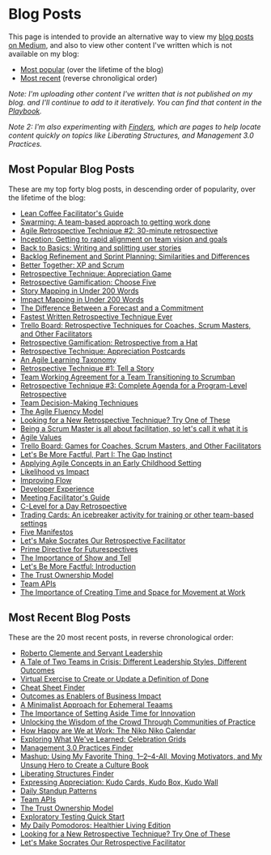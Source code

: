 # Blog Posts

This page is intended to provide an alternative way to view my [blog posts on Medium](https://medium.com/agile-outside-the-box), and also to view other content I've written which is not available on my blog:

+ [Most popular](#most-popular-blog-posts) (over the lifetime of the blog)
+ [Most recent](#most-recent-blog-posts) (reverse chronoligical order)

*Note: I'm uploading other content I've written that is not published on my blog. and I'll continue to add to it iteratively. You can find that content in the [Playbook](https://gphiliprogers.github.io/playbook/).*

*Note 2: I'm also experimenting with [Finders](https://gphiliprogers.github.io/finders/), which are pages to help locate content quickly on topics like Liberating Structures, and Management 3.0 Practices.*

## Most Popular Blog Posts

These are my top forty blog posts, in descending order of popularity, over the lifetime of the blog:

+ [Lean Coffee Facilitator's Guide](https://medium.com/agile-outside-the-box/lean-coffee-facilitator-s-guide-d79d9f13d0a9)
+ [Swarming: A team-based approach to getting work done](https://medium.com/agile-outside-the-box/swarming-a-team-based-approach-to-getting-work-done-1434243f38b8)
+ [Agile Retrospective Technique #2: 30-minute retrospective](https://medium.com/agile-outside-the-box/agile-retrospective-technique-2-7db32640275d)
+ [Inception: Getting to rapid alignment on team vision and goals](https://medium.com/agile-outside-the-box/inception-getting-to-rapid-alignment-on-team-vision-and-goals-47cc60b0cb9)
+ [Back to Basics: Writing and splitting user stories](https://medium.com/agile-outside-the-box/back-to-basics-writing-and-splitting-user-stories-8903a931499c)
+ [Backlog Refinement and Sprint Planning: Similarities and Differences](https://medium.com/agile-outside-the-box/backlog-refinement-and-sprint-planning-similarities-and-differences-d08761aca3ae)
+ [Better Together: XP and Scrum](https://medium.com/agile-outside-the-box/better-together-xp-and-scrum-c69bf9bffcff)
+ [Retrospective Technique: Appreciation Game](https://medium.com/agile-outside-the-box/retrospective-technique-appreciation-game-ddb906ebbc2f)
+ [Retrospective Gamification: Choose Five](https://medium.com/agile-outside-the-box/using-gamification-to-keep-retrospectives-fun-and-engaging-52c30c7fab8f)
+ [Story Mapping in Under 200 Words](https://medium.com/agile-outside-the-box/story-mapping-in-under-200-words-e61de2767f2e)
+ [Impact Mapping in Under 200 Words](https://medium.com/agile-outside-the-box/impact-mapping-in-under-200-words-a7528bba901f)
+ [The Difference Between a Forecast and a Commitment](https://medium.com/agile-outside-the-box/the-difference-between-a-forecast-and-a-commitment-f689308badc7)
+ [Fastest Written Retrospective Technique Ever](https://medium.com/agile-outside-the-box/fastest-written-retrospective-technique-ever-33c69a1ffd1e)
+ [Trello Board: Retrospective Techniques for Coaches, Scrum Masters, and Other Facilitators](https://medium.com/agile-outside-the-box/trello-board-retrospective-techniques-for-coaches-scrum-masters-and-other-facilitators-104e51bdb287)
+ [Retrospective Gamification: Retrospective from a Hat](https://medium.com/agile-outside-the-box/retrospective-from-a-hat-2541c9d6b568)
+ [Retrospective Technique: Appreciation Postcards](https://medium.com/agile-outside-the-box/retrospective-technique-appreciation-post-cards-e53ef3d67425)
+ [An Agile Learning Taxonomy](https://medium.com/agile-outside-the-box/an-agile-learning-taxonomy-a532a48c13ca)
+ [Retrospective Technique #1: Tell a Story](https://medium.com/agile-outside-the-box/agile-retrospective-technique-1-7cac5cb4302a)
+ [Team Working Agreement for a Team Transitioning to Scrumban](https://medium.com/agile-outside-the-box/team-working-agreement-for-a-team-transitioning-to-scrumban-8c197190e4c7)
+ [Retrospective Technique #3: Complete Agenda for a Program-Level Retrospective](https://medium.com/agile-outside-the-box/retrospective-technique-3-3a58764b521b)
+ [Team Decision-Making Techniques](https://medium.com/agile-outside-the-box/team-decision-making-techniques-80f2138ae31e)
+ [The Agile Fluency Model](https://medium.com/agile-outside-the-box/the-agile-fluency-model-bcc3ab678e2b)
+ [Looking for a New Retrospective Technique? Try One of These](https://medium.com/agile-outside-the-box/looking-for-a-new-retrospective-technique-try-one-of-these-19a109b1f1cd)
+ [Being a Scrum Master is all about facilitation, so let's call it what it is](https://medium.com/agile-outside-the-box/being-a-scrum-master-is-all-about-facilitation-so-lets-call-it-what-it-is-97fa8b985703)
+ [Agile Values](https://medium.com/agile-outside-the-box/agile-values-25ae733a384b)
+ [Trello Board: Games for Coaches, Scrum Masters, and Other Facilitators](https://medium.com/agile-outside-the-box/trello-board-games-for-coaches-scrum-masters-and-other-facilitators-1f6be62bc788)
+ [Let's Be More Factful, Part I: The Gap Instinct](https://medium.com/agile-outside-the-box/lets-be-more-factful-part-i-the-gap-instinct-ff98b87ebc82)
+ [Applying Agile Concepts in an Early Childhood Setting](https://medium.com/agile-outside-the-box/applying-agile-concepts-in-an-early-childhood-education-setting-73eb406941d)
+ [Likelihood vs Impact](https://medium.com/agile-outside-the-box/likelihood-vs-impact-50785bc3d6a5)
+ [Improving Flow](https://medium.com/agile-outside-the-box/improving-flow-442dfa881f4)
+ [Developer Experience](https://medium.com/agile-outside-the-box/developer-experience-dx-b0669b42bd6a)
+ [Meeting Facilitator's Guide](https://medium.com/agile-outside-the-box/meeting-facilitators-checklist-715f4c7c72dd)
+ [C-Level for a Day Retrospective](https://medium.com/agile-outside-the-box/c-level-for-a-day-retrospective-8c4ee7e3917)
+ [Trading Cards: An icebreaker activity for training or other team-based settings](https://medium.com/agile-outside-the-box/trading-cards-ded2882ec437)
+ [Five Manifestos](https://medium.com/agile-outside-the-box/five-manifestos-2f091a2785be)
+ [Let's Make Socrates Our Retrospective Facilitator](https://medium.com/agile-outside-the-box/lets-make-socrates-our-retrospective-facilitator-e705a251fa8a)
+ [Prime Directive for Futurespectives](https://medium.com/agile-outside-the-box/prime-directive-for-futurespectives-a92c415c2286)
+ [The Importance of Show and Tell](https://medium.com/@g_philip/the-importance-of-show-and-tell-d5d18d5f2383)
+ [Let's Be More Factful: Introduction](https://medium.com/agile-outside-the-box/lets-be-more-factful-introduction-a3575e99a45a)
+ [The Trust Ownership Model](https://medium.com/agile-outside-the-box/the-trust-ownership-model-e1e2cb4eb217)
+ [Team APIs](https://medium.com/agile-outside-the-box/team-apis-af2dbc1805e7)
+ [The Importance of Creating Time and Space for Movement at Work](https://medium.com/agile-outside-the-box/the-importance-of-creating-time-and-space-for-movement-at-work-ff6be48584a2)


## Most Recent Blog Posts

These are the 20 most recent posts, in reverse chronological order:

+ [Roberto Clemente and Servant Leadership](https://medium.com/agile-outside-the-box/roberto-clemente-and-servant-leadership-bb50f202cfc1)
+ [A Tale of Two Teams in Crisis: Different Leadership Styles, Different Outcomes](https://medium.com/agile-outside-the-box/a-tale-of-two-teams-in-crisis-different-leadership-styles-different-outcomes-1fabaa61a319)
+ [Virtual Exercise to Create or Update a Definition of Done](https://medium.com/agile-outside-the-box/virtual-exercise-to-create-or-update-a-definition-of-done-d774a9802bfc)
+ [Cheat Sheet Finder](https://medium.com/agile-outside-the-box/cheat-sheet-finder-d6d241c5a34c)
+ [Outcomes as Enablers of Business Impact](https://medium.com/agile-outside-the-box/outcomes-as-enablers-of-business-impact-c228a5dbd29f)
+ [A Minimalist Approach for Ephemeral Teaams](https://medium.com/agile-outside-the-box/a-minimalist-approach-for-ephemeral-teams-bd73858093f8)
+ [The Importance of Setting Aside Time for Innovation](https://medium.com/agile-outside-the-box/the-importance-of-setting-aside-time-for-innovation-a6ec75aa556d)
+ [Unlocking the Wisdom of the Crowd Through Communities of Practice](https://medium.com/agile-outside-the-box/unlocking-the-wisdom-of-the-crowd-through-communities-of-practice-1fea61be1271)
+ [How Happy are We at Work: The Niko Niko Calendar](https://medium.com/agile-outside-the-box/how-happy-we-are-at-work-the-niko-niko-calendar-e053f048d58b)
+ [Exploring What We've Learned: Celebration Grids](https://medium.com/agile-outside-the-box/exploring-what-weve-learned-celebration-grids-c21149f02313)
+ [Management 3.0 Practices Finder](https://medium.com/agile-outside-the-box/management-3-0-practices-finder-a59d7dd924d0)
+ [Mashup: Using My Favorite Thing, 1–2–4-All, Moving Motivators, and My Unsung Hero to Create a Culture Book](https://medium.com/agile-outside-the-box/mashup-using-my-favorite-thing-1-2-4-all-moving-motivators-and-my-unsung-hero-to-create-a-836cba073679)
+ [Liberating Structures Finder](https://medium.com/agile-outside-the-box/liberating-structures-finder-f57af294053c)
+ [Expressing Appreciation: Kudo Cards, Kudo Box, Kudo Wall](https://medium.com/agile-outside-the-box/expressing-appreciation-kudo-cards-kudo-box-kudo-wall-aff14c5f335d)
+ [Daily Standup Patterns](https://medium.com/agile-outside-the-box/daily-standup-patterns-d69ff48e1087) 
+ [Team APIs](https://medium.com/agile-outside-the-box/team-apis-af2dbc1805e7)
+ [The Trust Ownership Model](https://medium.com/agile-outside-the-box/the-trust-ownership-model-e1e2cb4eb217)
+ [Exploratory Testing Quick Start](https://medium.com/agile-outside-the-box/exploratory-testing-quick-start-942bbf6a738a)
+ [My Daily Pomodoros: Healthier Living Edition](https://medium.com/agile-outside-the-box/my-daily-pomodoros-6f1b99ff7c99)
+ [Looking for a New Retrospective Technique? Try One of These](https://medium.com/agile-outside-the-box/looking-for-a-new-retrospective-technique-try-one-of-these-19a109b1f1cd)
+ [Let's Make Socrates Our Retrospective Facilitator](https://medium.com/agile-outside-the-box/lets-make-socrates-our-retrospective-facilitator-e705a251fa8a)





